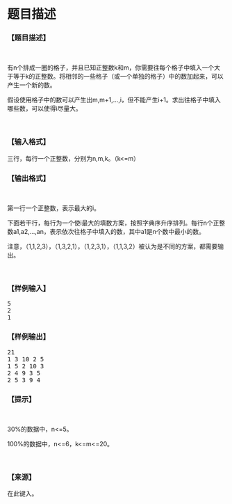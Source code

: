 # 题目描述


<h3>
【题目描述】
</h3>
<p>
<br/>
</p>
<p>
有n个排成一圈的格子，并且已知正整数k和m，你需要往每个格子中填入一个大于等于k的正整数。将相邻的一些格子（或一个单独的格子）中的数加起来，可以产生一个新的数。
</p>
<p>
假设使用格子中的数可以产生出m,m+1,…,i，但不能产生i+1。求出往格子中填入哪些数，可以使得i尽量大。
</p>
<p>
<br/>
</p>
<h3>
【输入格式】
</h3>
<p>
三行，每行一个正整数，分别为n,m,k。（k&lt;=m）
</p>
<h3>
【输出格式】
</h3>
<p>
<br/>
</p>
<p>
第一行一个正整数，表示最大的i。
</p>
<p>
下面若干行，每行为一个使i最大的填数方案，按照字典序升序排列。每行n个正整数a1,a2,…,an，表示依次往格子中填入的数，其中a1是n个数中最小的数。
</p>
<p>
注意，（1,1,2,3），（1,3,2,1），（1,2,3,1），（1,1,3,2）被认为是不同的方案，都需要输出。
</p>
<p>
<br/>
</p>
<h3>
【样例输入】
</h3>
<pre>5
2
1</pre>
<h3>
【样例输出】
</h3>
<pre>21
1 3 10 2 5
1 5 2 10 3
2 4 9 3 5
2 5 3 9 4</pre>
<h3>
【提示】
</h3>
<p>
<br/>
</p>
<p>
30%的数据中，n&lt;=5。
</p>
<p>
100%的数据中，n&lt;=6，k&lt;=m&lt;=20。
</p>
<p>
<br/>
</p>
<h3>
【来源】
</h3>
<p>
在此键入。
</p>
